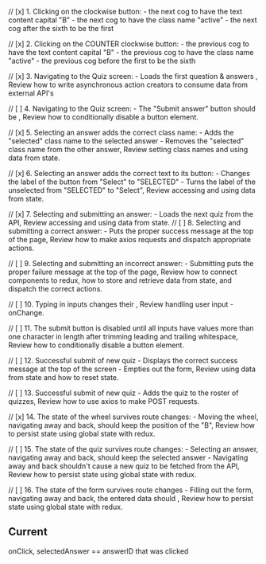 // [x] 1. Clicking on the clockwise button: - the next cog to have the text content capital "B" - the next cog to have the class name "active" - the next cog after the sixth to be the first

// [x] 2. Clicking on the COUNTER clockwise button: - the previous cog to have the text content capital "B" - the previous cog to have the class name "active" - the previous cog before the first to be the sixth

// [x] 3. Navigating to the Quiz screen: - Loads the first question & answers , Review how to write asynchronous action creators to consume data from external API's

// [ ] 4. Navigating to the Quiz screen: - The "Submit answer" button should be , Review how to conditionally disable a button element.

// [x] 5. Selecting an answer adds the correct class name: - Adds the "selected" class name to the selected answer - Removes the "selected" class name from the other answer, Review setting class names and using data from state.

// [x] 6. Selecting an answer adds the correct text to its button: - Changes the label of the button from "Select" to "SELECTED" - Turns the label of the unselected from "SELECTED" to "Select", Review accessing and using data from state.

// [x] 7. Selecting and submitting an answer: - Loads the next quiz from the API, Review accessing and using data from state.
// [ ] 8. Selecting and submitting a correct answer: - Puts the proper success message at the top of the page, Review how to make axios requests and dispatch appropriate actions.

// [ ] 9. Selecting and submitting an incorrect answer: - Submitting puts the proper failure message at the top of the page, Review how to connect components to redux, how to store and retrieve data from state, and dispatch the correct actions.

// [ ] 10. Typing in inputs changes their , Review handling user input - onChange.

// [ ] 11. The submit button is disabled until all inputs have values more than one character
in length after trimming leading and trailing whitespace, Review how to conditionally disable a button element.

// [ ] 12. Successful submit of new quiz - Displays the correct success message at the top of the screen - Empties out the form, Review using data from state and how to reset state.

// [ ] 13. Successful submit of new quiz - Adds the quiz to the roster of quizzes, Review how to use axios to make POST requests.

// [x] 14. The state of the wheel survives route changes: - Moving the wheel, navigating away and back, should keep the position of the "B", Review how to persist state using global state with redux.

// [ ] 15. The state of the quiz survives route changes: - Selecting an answer, navigating away and back, should keep the selected answer - Navigating away and back shouldn't cause a new quiz to be fetched from the API, Review how to persist state using global state with redux.

// [ ] 16. The state of the form survives route changes - Filling out the form, navigating away and back, the entered data should , Review how to persist state using global state with redux.


## Current

onClick, selectedAnswer == answerID that was clicked

